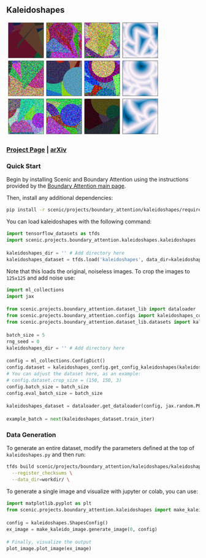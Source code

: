 ## Kaleidoshapes

<img src="rm.png" width=400px>

### [Project Page](https://boundaryattention.github.io) | [arXiv](https://arxiv.org/abs/2401.00935)

### Quick Start


Begin by installing Scenic and Boundary Attention using the instructions provided by the [Boundary Attention main page]('https://github.com/google-research/scenic/tree/main/scenic/projects/boundary_attention').

Then, install any additional dependencies:

```bash
pip install -r scenic/projects/boundary_attention/kaleidoshapes/requirements.txt
```

You can load kaleidoshapes with the following command:

```python
import tensorflow_datasets as tfds
import scenic.projects.boundary_attention.kaleidoshapes.kaleidoshapes

kaleidoshapes_dir = '' # Add directory here
kaleidoshapes_dataset = tfds.load('kaleidoshapes', data_dir=kaleidoshapes_dir, download=False)
```

Note that this loads the original, noiseless images. To crop the images to `125x125` and add noise use:

```python
import ml_collections
import jax

from scenic.projects.boundary_attention.dataset_lib import dataloader
from scenic.projects.boundary_attention.configs import kaleidoshapes_config
from scenic.projects.boundary_attention.dataset_lib.datasets import kaleidoshapes_dataset

batch_size = 5
rng_seed = 0
kaleidoshapes_dir = '' # Add directory here

config = ml_collections.ConfigDict()
config.dataset = kaleidoshapes_config.get_config_kaleidoshapes(kaleidoshapes_dir)
# You can adjust the dataset here, as an example:
# config.dataset.crop_size = (150, 150, 3)
config.batch_size = batch_size
config.eval_batch_size = batch_size

kaleidoshapes_dataset = dataloader.get_dataloader(config, jax.random.PRNGKey(rng_seed))

example_batch = next(kaleidoshapes_dataset.train_iter)
```

### Data Generation


To generate an entire dataset, modify the parameters defined at the top of `kaleidoshapes.py` and then run:

```bash
tfds build scenic/projects/boundary_attention/kaleidoshapes/kaleidoshapes.py \
  --register_checksums \
  --data_dir=workdir/ \
```

To generate a single image and visualize with jupyter or colab, you can use:

```python
import matplotlib.pyplot as plt
from scenic.projects.boundary_attention.kaleidoshapes import make_kaleido_image, kaleidoshapes, plot_image

config = kaleidoshapes.ShapesConfig()
ex_image = make_kaleido_image.generate_image(0, config)

# Finally, visualize the output
plot_image.plot_image(ex_image)
```

